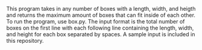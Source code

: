 This program takes in any number of boxes with a length, width, and heigth and returns the maximum amount of boxes that can fit inside of each other. To run the program, use box.py. The input format is the total number of boxes on the first line with each following line containing the length, width, and height for each box separated by spaces. A sample input is included in this repository.
